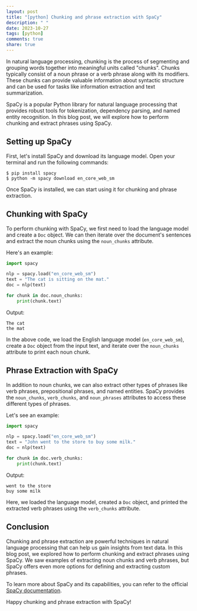 ```yaml
---
layout: post
title: "[python] Chunking and phrase extraction with SpaCy"
description: " "
date: 2023-10-27
tags: [python]
comments: true
share: true
---
```


In natural language processing, chunking is the process of segmenting and grouping words together into meaningful units called "chunks". Chunks typically consist of a noun phrase or a verb phrase along with its modifiers. These chunks can provide valuable information about syntactic structure and can be used for tasks like information extraction and text summarization.

SpaCy is a popular Python library for natural language processing that provides robust tools for tokenization, dependency parsing, and named entity recognition. In this blog post, we will explore how to perform chunking and extract phrases using SpaCy.

## Setting up SpaCy

First, let's install SpaCy and download its language model. Open your terminal and run the following commands:

```shell
$ pip install spacy
$ python -m spacy download en_core_web_sm
```

Once SpaCy is installed, we can start using it for chunking and phrase extraction.

## Chunking with SpaCy

To perform chunking with SpaCy, we first need to load the language model and create a `Doc` object. We can then iterate over the document's sentences and extract the noun chunks using the `noun_chunks` attribute.

Here's an example:

```python
import spacy

nlp = spacy.load("en_core_web_sm")
text = "The cat is sitting on the mat."
doc = nlp(text)

for chunk in doc.noun_chunks:
    print(chunk.text)
```

Output:
```
The cat
the mat
```

In the above code, we load the English language model (`en_core_web_sm`), create a `Doc` object from the input text, and iterate over the `noun_chunks` attribute to print each noun chunk.

## Phrase Extraction with SpaCy

In addition to noun chunks, we can also extract other types of phrases like verb phrases, prepositional phrases, and named entities. SpaCy provides the `noun_chunks`, `verb_chunks`, and `noun_phrases` attributes to access these different types of phrases.

Let's see an example:

```python
import spacy

nlp = spacy.load("en_core_web_sm")
text = "John went to the store to buy some milk."
doc = nlp(text)

for chunk in doc.verb_chunks:
    print(chunk.text)
```

Output:
```
went to the store
buy some milk
```

Here, we loaded the language model, created a `Doc` object, and printed the extracted verb phrases using the `verb_chunks` attribute.

## Conclusion

Chunking and phrase extraction are powerful techniques in natural language processing that can help us gain insights from text data. In this blog post, we explored how to perform chunking and extract phrases using SpaCy. We saw examples of extracting noun chunks and verb phrases, but SpaCy offers even more options for defining and extracting custom phrases.

To learn more about SpaCy and its capabilities, you can refer to the official [SpaCy documentation](https://spacy.io/).

Happy chunking and phrase extraction with SpaCy!